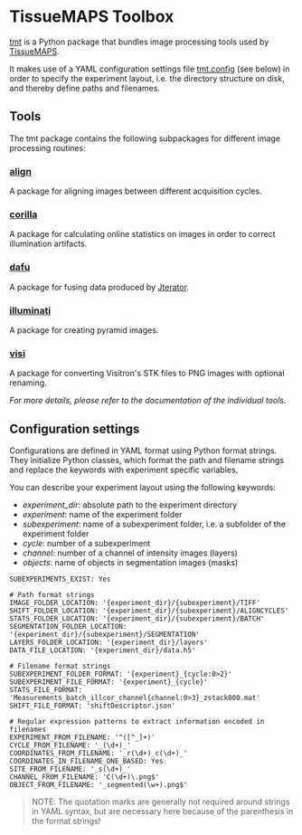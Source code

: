 # TissueMAPS Toolbox #

[tmt](tmt) is a Python package that bundles image processing tools used by [TissueMAPS](https://github.com/HackerMD/TissueMAPS).

It makes use of a YAML configuration settings file [tmt.config](tmt/tmt.config) (see below) in order to specify the experiment layout, i.e. the directory structure on disk, and thereby define paths and filenames.


## Tools ##

The tmt package contains the following subpackages for different image processing routines:

### [align](tmt/align) ###

A package for aligning images between different acquisition cycles.

### [corilla](tmt/corilla) ###

A package for calculating online statistics on images in order to correct illumination artifacts.

### [dafu](tmt/dafu) ###

A package for fusing data produced by [Jterator](https://github.com/HackerMD/Jterator).

### [illuminati](tmt/illuminati) ###

A package for creating pyramid images.

### [visi](tmt/visi) ###

A package for converting Visitron's STK files to PNG images with optional renaming.

*For more details, please refer to the documentation of the individual tools.*


## Configuration settings ##

Configurations are defined in YAML format using Python format strings. They initialize Python classes, which format the path and filename strings and replace the keywords with experiment specific variables.

You can describe your experiment layout using the following keywords:
- *experiment_dir*: absolute path to the experiment directory
- *experiment*: name of the experiment folder
- *subexperiment*: name of a subexperiment folder, i.e. a subfolder of the experiment folder
- *cycle*: number of a subexperiment
- *channel*: number of a channel of intensity images (layers)
- *objects*: name of objects in segmentation images (masks)

```{yaml}
SUBEXPERIMENTS_EXIST: Yes

# Path format strings
IMAGE_FOLDER_LOCATION: '{experiment_dir}/{subexperiment}/TIFF'
SHIFT_FOLDER_LOCATION: '{experiment_dir}/{subexperiment}/ALIGNCYCLES'
STATS_FOLDER_LOCATION: '{experiment_dir}/{subexperiment}/BATCH'
SEGMENTATION_FOLDER_LOCATION: '{experiment_dir}/{subexperiment}/SEGMENTATION'
LAYERS_FOLDER_LOCATION: '{experiment_dir}/layers'
DATA_FILE_LOCATION: '{experiment_dir}/data.h5'

# Filename format strings
SUBEXPERIMENT_FOLDER_FORMAT: '{experiment}_{cycle:0>2}'
SUBEXPERIMENT_FILE_FORMAT: '{experiment}_{cycle}'
STATS_FILE_FORMAT: 'Measurements_batch_illcor_channel{channel:0>3}_zstack000.mat'
SHIFT_FILE_FORMAT: 'shiftDescriptor.json'

# Regular expression patterns to extract information encoded in filenames
EXPERIMENT_FROM_FILENAME: '^([^_]+)'
CYCLE_FROM_FILENAME: '_(\d+)_'
COORDINATES_FROM_FILENAME: '_r(\d+)_c(\d+)_'
COORDINATES_IN_FILENAME_ONE_BASED: Yes
SITE_FROM_FILENAME: '_s(\d+)_'
CHANNEL_FROM_FILENAME: 'C(\d+)\.png$'
OBJECT_FROM_FILENAME: '_segmented(\w+).png$'
```

> NOTE: The quotation marks are generally not required around strings in YAML syntax, but are necessary here because of the parenthesis in the format strings!
